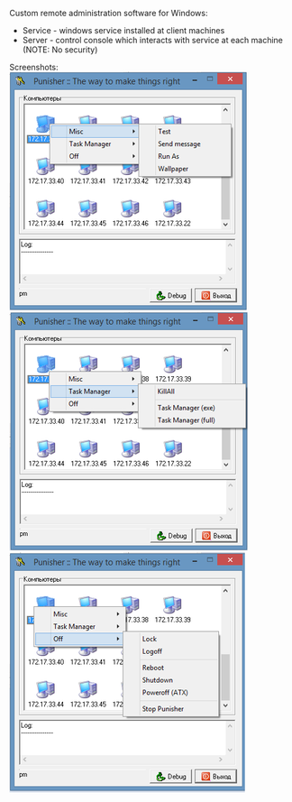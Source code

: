 Custom remote administration software for Windows:  
  * Service - windows service installed at client machines  
  * Server - control console which interacts with service at each machine  
(NOTE: No security)  

Screenshots:  
![Screenshot1](/_screenshots/1.png)
![Screenshot2](/_screenshots/2.png)
![Screenshot3](/_screenshots/3.png)
